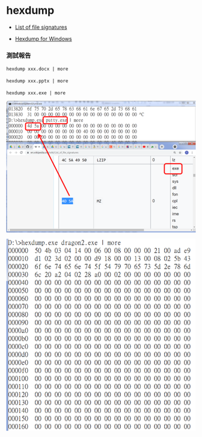 
# hexdump
- [List of file signatures](https://en.wikipedia.org/wiki/List_of_file_signatures)

- [Hexdump for Windows](https://www.di-mgt.com.au/hexdump-for-windows.html)

### 測試報告
```
hexdump xxx.docx | more

hexdump xxx.pptx | more

hexdump xxx.exe | more
```

![hexdump2.png](hexdump2.png)


![hexdump.png](hexdump.png)
